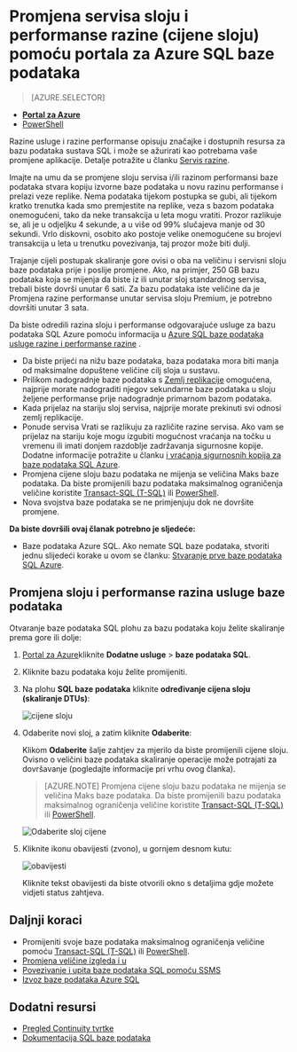<properties
    pageTitle="Promjena servisa sloju i performanse razine baze podataka Azure SQL | Microsoft Azure"
    description="Promjena sloju servisa i razinom performansi baze podataka Azure SQL pokazuje kako promjena veličine baze podataka sustava SQL prema gore ili dolje. Promjena cijene sloj baze podataka Azure SQL."
    services="sql-database"
    documentationCenter=""
    authors="stevestein"
    manager="jhubbard"
    editor=""/>

<tags
    ms.service="sql-database"
    ms.devlang="NA"
    ms.date="10/12/2016"
    ms.author="sstein"
    ms.workload="data-management"
    ms.topic="article"
    ms.tgt_pltfrm="NA"/>


# <a name="change-the-service-tier-and-performance-level-pricing-tier-of-a-sql-database-using-the-azure-portal"></a>Promjena servisa sloju i performanse razine (cijene sloju) pomoću portala za Azure SQL baze podataka


> [AZURE.SELECTOR]
- [**Portal za Azure**](sql-database-scale-up.md)
- [PowerShell](sql-database-scale-up-powershell.md)


Razine usluge i razine performanse opisuju značajke i dostupnih resursa za bazu podataka sustava SQL i može se ažurirati kao potrebama vaše promjene aplikacije. Detalje potražite u članku [Servis razine](sql-database-service-tiers.md).

Imajte na umu da se promjene sloju servisa i/ili razinom performansi baze podataka stvara kopiju izvorne baze podataka u novu razinu performanse i prelazi veze replike. Nema podataka tijekom postupka se gubi, ali tijekom kratko trenutka kada smo premjestite na replike, veza s bazom podataka onemogućeni, tako da neke transakcija u leta mogu vratiti. Prozor razlikuje se, ali je u odjeljku 4 sekunde, a u više od 99% slučajeva manje od 30 sekundi. Vrlo diskovni, osobito ako postoje velike onemogućene su brojevi transakcija u leta u trenutku povezivanja, taj prozor može biti dulji.  

Trajanje cijeli postupak skaliranje gore ovisi o oba na veličinu i servisni sloju baze podataka prije i poslije promjene. Ako, na primjer, 250 GB bazu podataka koja se mijenja da biste iz ili unutar sloj standardnog servisa, trebali biste dovrši unutar 6 sati. Za bazu podataka iste veličine da je Promjena razine performanse unutar servisa sloju Premium, je potrebno dovršiti unutar 3 sata.


Da biste odredili razina sloju i performanse odgovarajuće usluge za bazu podataka SQL Azure pomoću informacija u [Azure SQL baze podataka usluge razine i performanse razine](sql-database-service-tiers.md) .

- Da biste prijeći na nižu baze podataka, baza podataka mora biti manja od maksimalne dopuštene veličine cilj sloja u sustavu. 
- Prilikom nadogradnje baze podataka s [Zemlj replikacije](sql-database-geo-replication-overview.md) omogućena, najprije morate nadograditi njegov sekundarne baze podataka u sloju željene performanse prije nadogradnje primarnom bazom podataka.
- Kada prijelaz na stariju sloj servisa, najprije morate prekinuti svi odnosi zemlj replikacije. 
- Ponude servisa Vrati se razlikuju za različite razine servisa. Ako vam se prijelaz na stariju koje mogu izgubiti mogućnost vraćanja na točku u vremenu ili imati donjem razdoblje zadržavanja sigurnosne kopije. Dodatne informacije potražite u članku [i vraćanja sigurnosnih kopija za baze podataka SQL Azure](sql-database-business-continuity.md).
- Promjena cijene sloju bazu podataka ne mijenja se veličina Maks baze podataka. Da biste promijenili bazu podataka maksimalnog ograničenja veličine koristite [Transact-SQL (T-SQL)](https://msdn.microsoft.com/library/mt574871.aspx) ili [PowerShell](https://msdn.microsoft.com/library/mt619433.aspx).
- Nova svojstva baze podataka se ne primjenjuju dok ne dovršite promjene.



**Da biste dovršili ovaj članak potrebno je sljedeće:**

- Baze podataka Azure SQL. Ako nemate SQL baze podataka, stvoriti jednu slijedeći korake u ovom se članku: [Stvaranje prve baze podataka SQL Azure](sql-database-get-started.md).


## <a name="change-the-service-tier-and-performance-level-of-your-database"></a>Promjena sloju i performanse razina usluge baze podataka


Otvaranje baze podataka SQL plohu za bazu podataka koju želite skaliranje prema gore ili dolje:

1.  [Portal za Azure](https://portal.azure.com)kliknite **Dodatne usluge** > **baze podataka SQL**.
2.  Kliknite bazu podataka koju želite promijeniti.
3.  Na plohu **SQL baze podataka** kliknite **određivanje cijena sloju (skaliranje DTUs)**:

    ![cijene sloju][1]

1.  Odaberite novi sloj, a zatim kliknite **Odaberite**:

    Klikom **Odaberite** šalje zahtjev za mjerilo da biste promijenili cijene sloju. Ovisno o veličini baze podataka skaliranje operacije može potrajati za dovršavanje (pogledajte informacije pri vrhu ovog članka).

    > [AZURE.NOTE] Promjena cijene sloju bazu podataka ne mijenja se veličina Maks baze podataka. Da biste promijenili bazu podataka maksimalnog ograničenja veličine koristite [Transact-SQL (T-SQL)](https://msdn.microsoft.com/library/mt574871.aspx) ili [PowerShell](https://msdn.microsoft.com/library/mt619433.aspx).

    ![Odaberite sloj cijene][2]

3.  Kliknite ikonu obavijesti (zvono), u gornjem desnom kutu:

    ![obavijesti][3]

    Kliknite tekst obavijesti da biste otvorili okno s detaljima gdje možete vidjeti status zahtjeva.




## <a name="next-steps"></a>Daljnji koraci

- Promijeniti svoje baze podataka maksimalnog ograničenja veličine pomoću [Transact-SQL (T-SQL)](https://msdn.microsoft.com/library/mt574871.aspx) ili [PowerShell](https://msdn.microsoft.com/library/mt619433.aspx).
- [Promjena veličine izgleda i u](sql-database-elastic-scale-get-started.md)
- [Povezivanje i upita baze podataka SQL pomoću SSMS](sql-database-connect-query-ssms.md)
- [Izvoz baze podataka Azure SQL](sql-database-export.md)

## <a name="additional-resources"></a>Dodatni resursi

- [Pregled Continuity tvrtke](sql-database-business-continuity.md)
- [Dokumentacija SQL baze podataka](https://azure.microsoft.com/documentation/services/sql-database/)


<!--Image references-->
[1]: ./media/sql-database-scale-up/new-tier.png
[2]: ./media/sql-database-scale-up/choose-tier.png
[3]: ./media/sql-database-scale-up/scale-notification.png
[4]: ./media/sql-database-scale-up/new-tier.png
